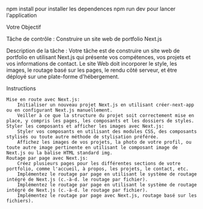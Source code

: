 npm install pour installer les dependences
npm run dev pour lancer l'application

Votre Objectif

Tâche de contrôle : Construire un site web de portfolio Next.js

Description de la tâche : Votre tâche est de construire un site web de portfolio en utilisant Next.js qui présente vos compétences, vos projets et vos informations de contact. Le site Web doit incorporer le style, les images, le routage basé sur les pages, le rendu côté serveur, et être déployé sur une plate-forme d'hébergement.

Instructions

    Mise en route avec Next.js:
        Initialiser un nouveau projet Next.js en utilisant créer-next-app ou en configurant Next.js manuellement.
        Veiller à ce que la structure du projet soit correctement mise en place, y compris les pages, les composants et les dossiers de styles.
    Styler les composants et afficher les images avec Next.js:
        Styler vos composants en utilisant des modules CSS, des composants stylisés ou toute autre méthode de stylisation préférée.
        Affichez les images de vos projets, la photo de votre profil, ou toute autre image pertinente en utilisant le composant image de Next.js ou la balise HTML standard img.
    Routage par page avec Next.js:
        Créez plusieurs pages pour les différentes sections de votre portfolio, comme l'accueil, à propos, les projets, le contact, etc.
        Implémentez le routage par page en utilisant le système de routage intégré de Next.js (c.-à-d. le routage par fichier).
        Implémentez le routage par page en utilisant le système de routage intégré de Next.js (c.-à-d. le routage par fichier).
        Implémentez le routage par page avec Next.js, routage basé sur les fichiers).
